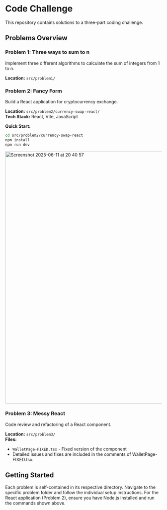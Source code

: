 # Code Challenge

This repository contains solutions to a three-part coding challenge.

## Problems Overview

### Problem 1: Three ways to sum to n
Implement three different algorithms to calculate the sum of integers from 1 to n.

**Location:** `src/problem1/`


### Problem 2: Fancy Form
Build a React application for cryptocurrency exchange.

**Location:** `src/problem2/currency-swap-react/`  
**Tech Stack:** React, Vite, JavaScript  

**Quick Start:**
```bash
cd src/problem2/currency-swap-react
npm install
npm run dev
```
<img width="811" alt="Screenshot 2025-06-11 at 20 40 57" src="https://github.com/user-attachments/assets/20c80175-c57d-46ba-a0cf-4519923d416d" />

### Problem 3: Messy React
Code review and refactoring of a React component.

**Location:** `src/problem3/`  
**Files:**
- `WalletPage-FIXED.tsx` - Fixed version of the component
- Detailed issues and fixes are included in the comments of WalletPage-FIXED.tsx.

## Getting Started
Each problem is self-contained in its respective directory. Navigate to the specific problem folder and follow the individual setup instructions.
For the React application (Problem 2), ensure you have Node.js installed and run the commands shown above. 
